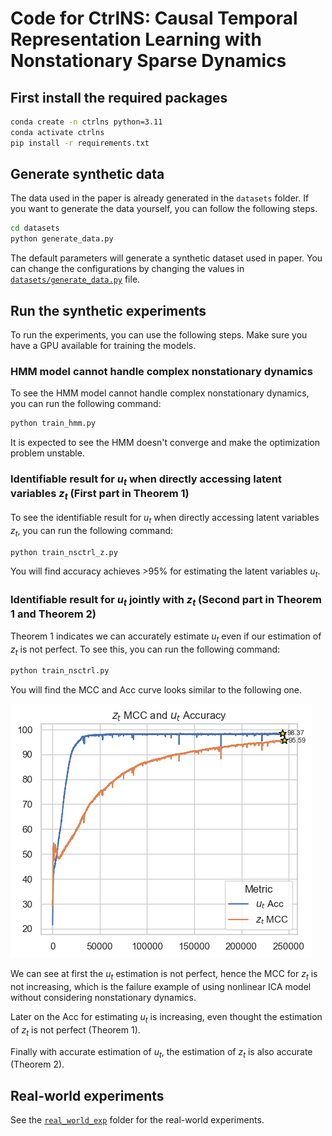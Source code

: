 # Code for CtrlNS: Causal Temporal Representation Learning with Nonstationary Sparse Dynamics

## First install the required packages
```bash
conda create -n ctrlns python=3.11
conda activate ctrlns
pip install -r requirements.txt
```

## Generate synthetic data
The data used in the paper is already generated in the `datasets` folder. If you want to generate the data yourself, you can follow the following steps.
```bash
cd datasets
python generate_data.py
```
The default parameters will generate a synthetic dataset used in paper. You can change the configurations by changing the values in [`datasets/generate_data.py`](datasets/generate_data.py) file.

## Run the synthetic experiments
To run the experiments, you can use the following steps. Make sure you have a GPU available for training the models.

### HMM model cannot handle complex nonstationary dynamics
To see the HMM model cannot handle complex nonstationary dynamics, you can run the following command:
```bash
python train_hmm.py
```
It is expected to see the HMM doesn't converge and make the optimization problem unstable.

### Identifiable result for $u_t$ when directly accessing latent variables $z_t$ (First part in Theorem 1)
To see the identifiable result for $u_t$ when directly accessing latent variables $z_t$, you can run the following command:
```bash
python train_nsctrl_z.py
```

You will find accuracy achieves >95% for estimating the latent variables $u_t$.

### Identifiable result for $u_t$ jointly with $z_t$ (Second part in Theorem 1 and Theorem 2)

Theorem 1 indicates we can accurately estimate $u_t$ even if our estimation of $z_t$ is not perfect. To see this, you can run the following command:
```bash
python train_nsctrl.py
```
You will find the MCC and Acc curve looks similar to the following one.

![MCC Acc Plot](images/acc_mcc_plot.png)

We can see at first the $u_t$ estimation is not perfect, hence the MCC for $z_t$ is not increasing, which is the failure example of using nonlinear ICA model without considering nonstationary dynamics. 

Later on the Acc for estimating $u_t$ is increasing, even thought the estimation of $z_t$ is not perfect (Theorem 1). 

Finally with accurate estimation of $u_t$, the estimation of $z_t$ is also accurate (Theorem 2).

## Real-world experiments
See the [`real_world_exp`](./real_world_exp/) folder for the real-world experiments.